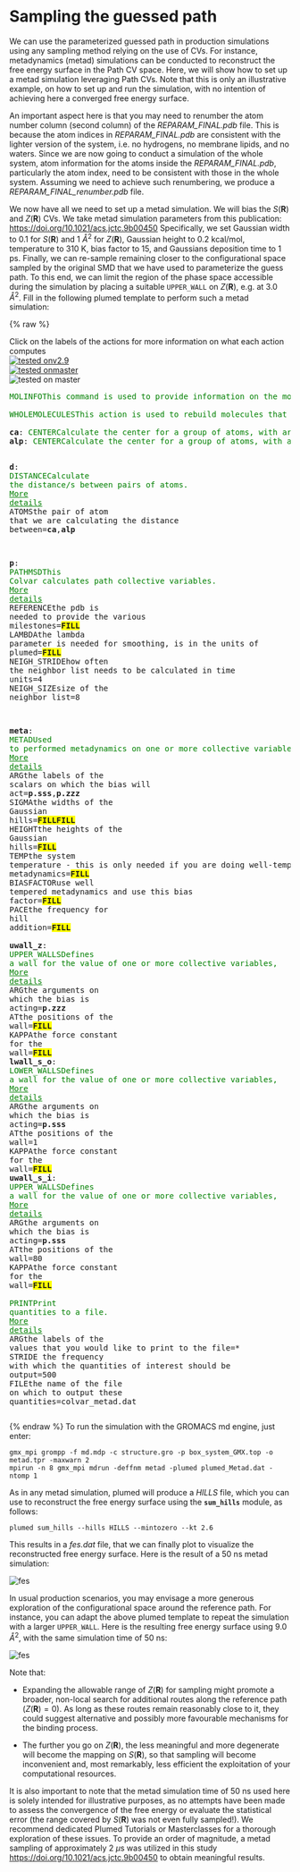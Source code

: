# Sampling the guessed path

We can use the parameterized guessed path in production simulations using any sampling method relying on the use of CVs. For instance, metadynamics (metad) simulations can be conducted to reconstruct the free energy surface in the Path CV space. Here, we will show how to set up a metad simulation leveraging Path CVs. Note that this is only an illustrative example, on how to set up and run the simulation, with no intention of achieving here a converged free energy surface. 

An important aspect here is that you may need to renumber the atom number column (second column) of the *REPARAM_FINAL.pdb* file. This is because the atom indices in *REPARAM_FINAL.pdb* are consistent with the lighter version of the system, i.e. no hydrogens, no membrane lipids, and no waters. Since we are now going to conduct a simulation of the whole system, atom information for the atoms inside the *REPARAM_FINAL.pdb*, particularly the atom index, need to be consistent with those in the whole system. Assuming we need to achieve such renumbering, we produce a *REPARAM_FINAL_renumber.pdb* file.

We now have all we need to set up a metad simulation. We will bias the $S(\mathbf{R})$ and $Z(\mathbf{R})$ CVs. We take metad simulation parameters from this publication: https://doi.org/10.1021/acs.jctc.9b00450
Specifically, we set Gaussian width to 0.1 for $S(\mathbf{R})$ and 1 $Å^2$ for $Z(\mathbf{R})$, Gaussian height to 0.2 kcal/mol, temperature to 310 K, bias factor to 15, and Gaussians deposition time  to 1 ps. Finally, we can re-sample remaining closer to the configurational space sampled by the original SMD that we have used to parameterize the guess path. To this end, we can limit the region of the phase space accessible during the simulation by placing a suitable ``UPPER_WALL`` on $Z(\mathbf{R})$, e.g. at 3.0 $Å^2$. Fill in the following plumed template to perform such a metad simulation:

{% raw %}
<div class="plumedpreheader">
<div class="headerInfo" id="value_details_data/data/plumed_Metad.dat"> Click on the labels of the actions for more information on what each action computes </div>
<div class="containerBadge">
<div class="headerBadge"><a href="plumed_Metad.dat.plumed.stderr"><img src="https://img.shields.io/badge/v2.9-passing-green.svg" alt="tested onv2.9" /></a></div>
<div class="headerBadge"><a href="plumed_Metad.dat.plumed_master.stderr"><img src="https://img.shields.io/badge/master-passing-green.svg" alt="tested onmaster" /></a></div>
<div class="headerBadge"><img class="toggler" src="https://img.shields.io/badge/master-incomplete-yellow.svg" alt="tested on master" onmouseup='toggleDisplay("data/data/plumed_Metad.dat")' onmousedown='toggleDisplay("data/data/plumed_Metad.dat")'/></div>
</div>
</div>
<div id="data/data/plumed_Metad.dat_short">
<pre class="plumedlisting">
<span class="plumedtooltip" style="color:green">MOLINFO<span class="right">This command is used to provide information on the molecules that are present in your system. <a href="https://www.plumed.org/doc-master/user-doc/html/MOLINFO" style="color:green">More details</a><i></i></span></span> <span class="plumedtooltip">STRUCTURE<span class="right">a file in pdb format containing a reference structure<i></i></span></span>=<span style="background-color:yellow">__FILL__</span>
<br/><span style="display:none;" id="data/data/plumed_Metad.dat">The MOLINFO action with label <b></b> calculates something</span><span class="plumedtooltip" style="color:green">WHOLEMOLECULES<span class="right">This action is used to rebuild molecules that can become split by the periodic boundary conditions. <a href="https://www.plumed.org/doc-master/user-doc/html/WHOLEMOLECULES" style="color:green">More details</a><i></i></span></span> <span class="plumedtooltip">ENTITY0<span class="right">the atoms that make up a molecule that you wish to align<i></i></span></span>=<span style="background-color:yellow">__FILL__</span> <span class="plumedtooltip">ENTITY1<span class="right">the atoms that make up a molecule that you wish to align<i></i></span></span>=<span style="background-color:yellow">__FILL__</span>
<br/><b name="data/data/plumed_Metad.datca" onclick='showPath("data/data/plumed_Metad.dat","data/data/plumed_Metad.datca","data/data/plumed_Metad.datca","brown")'>ca</b>: <span class="plumedtooltip" style="color:green">CENTER<span class="right">Calculate the center for a group of atoms, with arbitrary weights. <a href="https://www.plumed.org/doc-master/user-doc/html/CENTER" style="color:green">More details</a><i></i></span></span> <span class="plumedtooltip">ATOMS<span class="right">the group of atoms that appear in the definition of this center<i></i></span></span>=730,741,751,763,782,798,815,822,1338,1349,1365,1379,1389,1400,1419,1443,2823,2844,2868,2874,2909,2928,3534,3554,3598
<span style="display:none;" id="data/data/plumed_Metad.datca">The CENTER action with label <b>ca</b> calculates the following quantities:<table  align="center" frame="void" width="95%" cellpadding="5%"><tr><td width="5%"><b> Quantity </b>  </td><td><b> Description </b> </td></tr><tr><td width="5%">ca.value</td><td>the position of the center of mass</td></tr></table></span><b name="data/data/plumed_Metad.datalp" onclick='showPath("data/data/plumed_Metad.dat","data/data/plumed_Metad.datalp","data/data/plumed_Metad.datalp","brown")'>alp</b>: <span class="plumedtooltip" style="color:green">CENTER<span class="right">Calculate the center for a group of atoms, with arbitrary weights. <a href="https://www.plumed.org/doc-master/user-doc/html/CENTER" style="color:green">More details</a><i></i></span></span> <span class="plumedtooltip">ATOMS<span class="right">the group of atoms that appear in the definition of this center<i></i></span></span>=28695-28736

<span style="display:none;" id="data/data/plumed_Metad.datalp">The CENTER action with label <b>alp</b> calculates the following quantities:<table  align="center" frame="void" width="95%" cellpadding="5%"><tr><td width="5%"><b> Quantity </b>  </td><td><b> Description </b> </td></tr><tr><td width="5%">alp.value</td><td>the position of the center of mass</td></tr></table></span><b name="data/data/plumed_Metad.datd" onclick='showPath("data/data/plumed_Metad.dat","data/data/plumed_Metad.datd","data/data/plumed_Metad.datd","brown")'>d</b>: <span class="plumedtooltip" style="color:green">DISTANCE<span class="right">Calculate the distance/s between pairs of atoms. <a href="https://www.plumed.org/doc-master/user-doc/html/DISTANCE" style="color:green">More details</a><i></i></span></span> <span class="plumedtooltip">ATOMS<span class="right">the pair of atom that we are calculating the distance between<i></i></span></span>=<b name="data/data/plumed_Metad.datca">ca</b>,<b name="data/data/plumed_Metad.datalp">alp</b>

<span style="display:none;" id="data/data/plumed_Metad.datd">The DISTANCE action with label <b>d</b> calculates the following quantities:<table  align="center" frame="void" width="95%" cellpadding="5%"><tr><td width="5%"><b> Quantity </b>  </td><td><b> Description </b> </td></tr><tr><td width="5%">d.value</td><td>the DISTANCE between this pair of atoms</td></tr></table></span><b name="data/data/plumed_Metad.datp" onclick='showPath("data/data/plumed_Metad.dat","data/data/plumed_Metad.datp","data/data/plumed_Metad.datp","brown")'>p</b>: <span class="plumedtooltip" style="color:green">PATHMSD<span class="right">This Colvar calculates path collective variables. <a href="https://www.plumed.org/doc-master/user-doc/html/PATHMSD" style="color:green">More details</a><i></i></span></span> <span class="plumedtooltip">REFERENCE<span class="right">the pdb is needed to provide the various milestones<i></i></span></span>=<span style="background-color:yellow">__FILL__</span>  <span class="plumedtooltip">LAMBDA<span class="right">the lambda parameter is needed for smoothing, is in the units of plumed<i></i></span></span>=<span style="background-color:yellow">__FILL__</span> <span class="plumedtooltip">NEIGH_STRIDE<span class="right">how often the neighbor list needs to be calculated in time units<i></i></span></span>=4 <span class="plumedtooltip">NEIGH_SIZE<span class="right">size of the neighbor list<i></i></span></span>=8

<span style="display:none;" id="data/data/plumed_Metad.datp">The PATHMSD action with label <b>p</b> calculates the following quantities:<table  align="center" frame="void" width="95%" cellpadding="5%"><tr><td width="5%"><b> Quantity </b>  </td><td><b> Description </b> </td></tr><tr><td width="5%">p.sss</td><td>the position on the path</td></tr><tr><td width="5%">p.zzz</td><td>the distance from the path</td></tr></table></span><b name="data/data/plumed_Metad.datmeta" onclick='showPath("data/data/plumed_Metad.dat","data/data/plumed_Metad.datmeta","data/data/plumed_Metad.datmeta","brown")'>meta</b>: <span class="plumedtooltip" style="color:green">METAD<span class="right">Used to performed metadynamics on one or more collective variables. <a href="https://www.plumed.org/doc-master/user-doc/html/METAD" style="color:green">More details</a><i></i></span></span> <span class="plumedtooltip">ARG<span class="right">the labels of the scalars on which the bias will act<i></i></span></span>=<b name="data/data/plumed_Metad.datp">p.sss</b>,<b name="data/data/plumed_Metad.datp">p.zzz</b> <span class="plumedtooltip">SIGMA<span class="right">the widths of the Gaussian hills<i></i></span></span>=<span style="background-color:yellow">__FILL__</span><span style="background-color:yellow">__FILL__</span> <span class="plumedtooltip">HEIGHT<span class="right">the heights of the Gaussian hills<i></i></span></span>=<span style="background-color:yellow">__FILL__</span> <span class="plumedtooltip">TEMP<span class="right">the system temperature - this is only needed if you are doing well-tempered metadynamics<i></i></span></span>=<span style="background-color:yellow">__FILL__</span> <span class="plumedtooltip">BIASFACTOR<span class="right">use well tempered metadynamics and use this bias factor<i></i></span></span>=<span style="background-color:yellow">__FILL__</span> <span class="plumedtooltip">PACE<span class="right">the frequency for hill addition<i></i></span></span>=<span style="background-color:yellow">__FILL__</span>
<br/><span style="display:none;" id="data/data/plumed_Metad.datmeta">The METAD action with label <b>meta</b> calculates the following quantities:<table  align="center" frame="void" width="95%" cellpadding="5%"><tr><td width="5%"><b> Quantity </b>  </td><td><b> Description </b> </td></tr><tr><td width="5%">meta.bias</td><td>the instantaneous value of the bias potential</td></tr></table></span><b name="data/data/plumed_Metad.datuwall_z" onclick='showPath("data/data/plumed_Metad.dat","data/data/plumed_Metad.datuwall_z","data/data/plumed_Metad.datuwall_z","brown")'>uwall_z</b>: <span class="plumedtooltip" style="color:green">UPPER_WALLS<span class="right">Defines a wall for the value of one or more collective variables, <a href="https://www.plumed.org/doc-master/user-doc/html/UPPER_WALLS" style="color:green">More details</a><i></i></span></span> <span class="plumedtooltip">ARG<span class="right">the arguments on which the bias is acting<i></i></span></span>=<b name="data/data/plumed_Metad.datp">p.zzz</b> <span class="plumedtooltip">AT<span class="right">the positions of the wall<i></i></span></span>=<span style="background-color:yellow">__FILL__</span> <span class="plumedtooltip">KAPPA<span class="right">the force constant for the wall<i></i></span></span>=<span style="background-color:yellow">__FILL__</span>
<span style="display:none;" id="data/data/plumed_Metad.datuwall_z">The UPPER_WALLS action with label <b>uwall_z</b> calculates the following quantities:<table  align="center" frame="void" width="95%" cellpadding="5%"><tr><td width="5%"><b> Quantity </b>  </td><td><b> Description </b> </td></tr><tr><td width="5%">uwall_z.bias</td><td>the instantaneous value of the bias potential</td></tr><tr><td width="5%">uwall_z.force2</td><td>the instantaneous value of the squared force due to this bias potential</td></tr></table></span><b name="data/data/plumed_Metad.datlwall_s_o" onclick='showPath("data/data/plumed_Metad.dat","data/data/plumed_Metad.datlwall_s_o","data/data/plumed_Metad.datlwall_s_o","brown")'>lwall_s_o</b>: <span class="plumedtooltip" style="color:green">LOWER_WALLS<span class="right">Defines a wall for the value of one or more collective variables, <a href="https://www.plumed.org/doc-master/user-doc/html/LOWER_WALLS" style="color:green">More details</a><i></i></span></span> <span class="plumedtooltip">ARG<span class="right">the arguments on which the bias is acting<i></i></span></span>=<b name="data/data/plumed_Metad.datp">p.sss</b> <span class="plumedtooltip">AT<span class="right">the positions of the wall<i></i></span></span>=1  <span class="plumedtooltip">KAPPA<span class="right">the force constant for the wall<i></i></span></span>=<span style="background-color:yellow">__FILL__</span>
<span style="display:none;" id="data/data/plumed_Metad.datlwall_s_o">The LOWER_WALLS action with label <b>lwall_s_o</b> calculates the following quantities:<table  align="center" frame="void" width="95%" cellpadding="5%"><tr><td width="5%"><b> Quantity </b>  </td><td><b> Description </b> </td></tr><tr><td width="5%">lwall_s_o.bias</td><td>the instantaneous value of the bias potential</td></tr><tr><td width="5%">lwall_s_o.force2</td><td>the instantaneous value of the squared force due to this bias potential</td></tr></table></span><b name="data/data/plumed_Metad.datuwall_s_i" onclick='showPath("data/data/plumed_Metad.dat","data/data/plumed_Metad.datuwall_s_i","data/data/plumed_Metad.datuwall_s_i","brown")'>uwall_s_i</b>: <span class="plumedtooltip" style="color:green">UPPER_WALLS<span class="right">Defines a wall for the value of one or more collective variables, <a href="https://www.plumed.org/doc-master/user-doc/html/UPPER_WALLS" style="color:green">More details</a><i></i></span></span> <span class="plumedtooltip">ARG<span class="right">the arguments on which the bias is acting<i></i></span></span>=<b name="data/data/plumed_Metad.datp">p.sss</b> <span class="plumedtooltip">AT<span class="right">the positions of the wall<i></i></span></span>=80 <span class="plumedtooltip">KAPPA<span class="right">the force constant for the wall<i></i></span></span>=<span style="background-color:yellow">__FILL__</span>
<br/><span style="display:none;" id="data/data/plumed_Metad.datuwall_s_i">The UPPER_WALLS action with label <b>uwall_s_i</b> calculates the following quantities:<table  align="center" frame="void" width="95%" cellpadding="5%"><tr><td width="5%"><b> Quantity </b>  </td><td><b> Description </b> </td></tr><tr><td width="5%">uwall_s_i.bias</td><td>the instantaneous value of the bias potential</td></tr><tr><td width="5%">uwall_s_i.force2</td><td>the instantaneous value of the squared force due to this bias potential</td></tr></table></span><span class="plumedtooltip" style="color:green">PRINT<span class="right">Print quantities to a file. <a href="https://www.plumed.org/doc-master/user-doc/html/PRINT" style="color:green">More details</a><i></i></span></span> <span class="plumedtooltip">ARG<span class="right">the labels of the values that you would like to print to the file<i></i></span></span>=* <span class="plumedtooltip">STRIDE<span class="right"> the frequency with which the quantities of interest should be output<i></i></span></span>=500 <span class="plumedtooltip">FILE<span class="right">the name of the file on which to output these quantities<i></i></span></span>=colvar_metad.dat
</pre></div>
<div style="display:none;" id="data/data/plumed_Metad.dat_long"><pre class="plumedlisting">
<span class="plumedtooltip" style="color:green">MOLINFO<span class="right">This command is used to provide information on the molecules that are present in your system. <a href="https://www.plumed.org/doc-master/user-doc/html/MOLINFO" style="color:green">More details</a><i></i></span></span> <span class="plumedtooltip">STRUCTURE<span class="right">a file in pdb format containing a reference structure<i></i></span></span>=structure.pdb

<span style="display:none;" id="data/data/plumed_Metad.dat_sol">The MOLINFO action with label <b></b> calculates something</span><span class="plumedtooltip" style="color:green">WHOLEMOLECULES<span class="right">This action is used to rebuild molecules that can become split by the periodic boundary conditions. <a href="https://www.plumed.org/doc-master/user-doc/html/WHOLEMOLECULES" style="color:green">More details</a><i></i></span></span> <span class="plumedtooltip">ENTITY0<span class="right">the atoms that make up a molecule that you wish to align<i></i></span></span>=1-4570 <span class="plumedtooltip">ENTITY1<span class="right">the atoms that make up a molecule that you wish to align<i></i></span></span>=28695-28736

<b name="data/data/plumed_Metad.dat_solca" onclick='showPath("data/data/plumed_Metad.dat","data/data/plumed_Metad.dat_solca","data/data/plumed_Metad.dat_solca","brown")'>ca</b>: <span class="plumedtooltip" style="color:green">CENTER<span class="right">Calculate the center for a group of atoms, with arbitrary weights. <a href="https://www.plumed.org/doc-master/user-doc/html/CENTER" style="color:green">More details</a><i></i></span></span> <span class="plumedtooltip">ATOMS<span class="right">the group of atoms that appear in the definition of this center<i></i></span></span>=730,741,751,763,782,798,815,822,1338,1349,1365,1379,1389,1400,1419,1443,2823,2844,2868,2874,2909,2928,3534,3554,3598
<span style="display:none;" id="data/data/plumed_Metad.dat_solca">The CENTER action with label <b>ca</b> calculates the following quantities:<table  align="center" frame="void" width="95%" cellpadding="5%"><tr><td width="5%"><b> Quantity </b>  </td><td><b> Description </b> </td></tr><tr><td width="5%">ca.value</td><td>the position of the center of mass</td></tr></table></span><b name="data/data/plumed_Metad.dat_solalp" onclick='showPath("data/data/plumed_Metad.dat","data/data/plumed_Metad.dat_solalp","data/data/plumed_Metad.dat_solalp","brown")'>alp</b>: <span class="plumedtooltip" style="color:green">CENTER<span class="right">Calculate the center for a group of atoms, with arbitrary weights. <a href="https://www.plumed.org/doc-master/user-doc/html/CENTER" style="color:green">More details</a><i></i></span></span> <span class="plumedtooltip">ATOMS<span class="right">the group of atoms that appear in the definition of this center<i></i></span></span>=28695-28736

<span style="display:none;" id="data/data/plumed_Metad.dat_solalp">The CENTER action with label <b>alp</b> calculates the following quantities:<table  align="center" frame="void" width="95%" cellpadding="5%"><tr><td width="5%"><b> Quantity </b>  </td><td><b> Description </b> </td></tr><tr><td width="5%">alp.value</td><td>the position of the center of mass</td></tr></table></span><b name="data/data/plumed_Metad.dat_sold" onclick='showPath("data/data/plumed_Metad.dat","data/data/plumed_Metad.dat_sold","data/data/plumed_Metad.dat_sold","brown")'>d</b>: <span class="plumedtooltip" style="color:green">DISTANCE<span class="right">Calculate the distance/s between pairs of atoms. <a href="https://www.plumed.org/doc-master/user-doc/html/DISTANCE" style="color:green">More details</a><i></i></span></span> <span class="plumedtooltip">ATOMS<span class="right">the pair of atom that we are calculating the distance between<i></i></span></span>=<b name="data/data/plumed_Metad.dat_solca">ca</b>,<b name="data/data/plumed_Metad.dat_solalp">alp</b>

<span style="display:none;" id="data/data/plumed_Metad.dat_sold">The DISTANCE action with label <b>d</b> calculates the following quantities:<table  align="center" frame="void" width="95%" cellpadding="5%"><tr><td width="5%"><b> Quantity </b>  </td><td><b> Description </b> </td></tr><tr><td width="5%">d.value</td><td>the DISTANCE between this pair of atoms</td></tr></table></span><b name="data/data/plumed_Metad.dat_solp" onclick='showPath("data/data/plumed_Metad.dat","data/data/plumed_Metad.dat_solp","data/data/plumed_Metad.dat_solp","brown")'>p</b>: <span class="plumedtooltip" style="color:green">PATHMSD<span class="right">This Colvar calculates path collective variables. <a href="https://www.plumed.org/doc-master/user-doc/html/PATHMSD" style="color:green">More details</a><i></i></span></span> <span class="plumedtooltip">REFERENCE<span class="right">the pdb is needed to provide the various milestones<i></i></span></span>=REPARAM_FINAL_renum.pdb  <span class="plumedtooltip">LAMBDA<span class="right">the lambda parameter is needed for smoothing, is in the units of plumed<i></i></span></span>=175.8859805591339 <span class="plumedtooltip">NEIGH_STRIDE<span class="right">how often the neighbor list needs to be calculated in time units<i></i></span></span>=4 <span class="plumedtooltip">NEIGH_SIZE<span class="right">size of the neighbor list<i></i></span></span>=8

<span style="display:none;" id="data/data/plumed_Metad.dat_solp">The PATHMSD action with label <b>p</b> calculates the following quantities:<table  align="center" frame="void" width="95%" cellpadding="5%"><tr><td width="5%"><b> Quantity </b>  </td><td><b> Description </b> </td></tr><tr><td width="5%">p.sss</td><td>the position on the path</td></tr><tr><td width="5%">p.zzz</td><td>the distance from the path</td></tr></table></span><b name="data/data/plumed_Metad.dat_solmeta" onclick='showPath("data/data/plumed_Metad.dat","data/data/plumed_Metad.dat_solmeta","data/data/plumed_Metad.dat_solmeta","brown")'>meta</b>: <span class="plumedtooltip" style="color:green">METAD<span class="right">Used to performed metadynamics on one or more collective variables. <a href="https://www.plumed.org/doc-master/user-doc/html/METAD" style="color:green">More details</a><i></i></span></span> <span class="plumedtooltip">ARG<span class="right">the labels of the scalars on which the bias will act<i></i></span></span>=<b name="data/data/plumed_Metad.dat_solp">p.sss</b>,<b name="data/data/plumed_Metad.dat_solp">p.zzz</b> <span class="plumedtooltip">SIGMA<span class="right">the widths of the Gaussian hills<i></i></span></span>=0.1,0.01 <span class="plumedtooltip">HEIGHT<span class="right">the heights of the Gaussian hills<i></i></span></span>=0.84 <span class="plumedtooltip">TEMP<span class="right">the system temperature - this is only needed if you are doing well-tempered metadynamics<i></i></span></span>=310 <span class="plumedtooltip">BIASFACTOR<span class="right">use well tempered metadynamics and use this bias factor<i></i></span></span>=15 <span class="plumedtooltip">PACE<span class="right">the frequency for hill addition<i></i></span></span>=500

<span style="display:none;" id="data/data/plumed_Metad.dat_solmeta">The METAD action with label <b>meta</b> calculates the following quantities:<table  align="center" frame="void" width="95%" cellpadding="5%"><tr><td width="5%"><b> Quantity </b>  </td><td><b> Description </b> </td></tr><tr><td width="5%">meta.bias</td><td>the instantaneous value of the bias potential</td></tr></table></span><b name="data/data/plumed_Metad.dat_soluwall_z" onclick='showPath("data/data/plumed_Metad.dat","data/data/plumed_Metad.dat_soluwall_z","data/data/plumed_Metad.dat_soluwall_z","brown")'>uwall_z</b>: <span class="plumedtooltip" style="color:green">UPPER_WALLS<span class="right">Defines a wall for the value of one or more collective variables, <a href="https://www.plumed.org/doc-master/user-doc/html/UPPER_WALLS" style="color:green">More details</a><i></i></span></span> <span class="plumedtooltip">ARG<span class="right">the arguments on which the bias is acting<i></i></span></span>=<b name="data/data/plumed_Metad.dat_solp">p.zzz</b> <span class="plumedtooltip">AT<span class="right">the positions of the wall<i></i></span></span>=0.03 <span class="plumedtooltip">KAPPA<span class="right">the force constant for the wall<i></i></span></span>=418400.0
<span style="display:none;" id="data/data/plumed_Metad.dat_soluwall_z">The UPPER_WALLS action with label <b>uwall_z</b> calculates the following quantities:<table  align="center" frame="void" width="95%" cellpadding="5%"><tr><td width="5%"><b> Quantity </b>  </td><td><b> Description </b> </td></tr><tr><td width="5%">uwall_z.bias</td><td>the instantaneous value of the bias potential</td></tr><tr><td width="5%">uwall_z.force2</td><td>the instantaneous value of the squared force due to this bias potential</td></tr></table></span><b name="data/data/plumed_Metad.dat_sollwall_s_o" onclick='showPath("data/data/plumed_Metad.dat","data/data/plumed_Metad.dat_sollwall_s_o","data/data/plumed_Metad.dat_sollwall_s_o","brown")'>lwall_s_o</b>: <span class="plumedtooltip" style="color:green">LOWER_WALLS<span class="right">Defines a wall for the value of one or more collective variables, <a href="https://www.plumed.org/doc-master/user-doc/html/LOWER_WALLS" style="color:green">More details</a><i></i></span></span> <span class="plumedtooltip">ARG<span class="right">the arguments on which the bias is acting<i></i></span></span>=<b name="data/data/plumed_Metad.dat_solp">p.sss</b> <span class="plumedtooltip">AT<span class="right">the positions of the wall<i></i></span></span>=1  <span class="plumedtooltip">KAPPA<span class="right">the force constant for the wall<i></i></span></span>=20920.0
<span style="display:none;" id="data/data/plumed_Metad.dat_sollwall_s_o">The LOWER_WALLS action with label <b>lwall_s_o</b> calculates the following quantities:<table  align="center" frame="void" width="95%" cellpadding="5%"><tr><td width="5%"><b> Quantity </b>  </td><td><b> Description </b> </td></tr><tr><td width="5%">lwall_s_o.bias</td><td>the instantaneous value of the bias potential</td></tr><tr><td width="5%">lwall_s_o.force2</td><td>the instantaneous value of the squared force due to this bias potential</td></tr></table></span><b name="data/data/plumed_Metad.dat_soluwall_s_i" onclick='showPath("data/data/plumed_Metad.dat","data/data/plumed_Metad.dat_soluwall_s_i","data/data/plumed_Metad.dat_soluwall_s_i","brown")'>uwall_s_i</b>: <span class="plumedtooltip" style="color:green">UPPER_WALLS<span class="right">Defines a wall for the value of one or more collective variables, <a href="https://www.plumed.org/doc-master/user-doc/html/UPPER_WALLS" style="color:green">More details</a><i></i></span></span> <span class="plumedtooltip">ARG<span class="right">the arguments on which the bias is acting<i></i></span></span>=<b name="data/data/plumed_Metad.dat_solp">p.sss</b> <span class="plumedtooltip">AT<span class="right">the positions of the wall<i></i></span></span>=80 <span class="plumedtooltip">KAPPA<span class="right">the force constant for the wall<i></i></span></span>=20920.0

<span style="display:none;" id="data/data/plumed_Metad.dat_soluwall_s_i">The UPPER_WALLS action with label <b>uwall_s_i</b> calculates the following quantities:<table  align="center" frame="void" width="95%" cellpadding="5%"><tr><td width="5%"><b> Quantity </b>  </td><td><b> Description </b> </td></tr><tr><td width="5%">uwall_s_i.bias</td><td>the instantaneous value of the bias potential</td></tr><tr><td width="5%">uwall_s_i.force2</td><td>the instantaneous value of the squared force due to this bias potential</td></tr></table></span><span class="plumedtooltip" style="color:green">PRINT<span class="right">Print quantities to a file. <a href="https://www.plumed.org/doc-master/user-doc/html/PRINT" style="color:green">More details</a><i></i></span></span> <span class="plumedtooltip">ARG<span class="right">the labels of the values that you would like to print to the file<i></i></span></span>=* <span class="plumedtooltip">STRIDE<span class="right"> the frequency with which the quantities of interest should be output<i></i></span></span>=500 <span class="plumedtooltip">FILE<span class="right">the name of the file on which to output these quantities<i></i></span></span>=colvar_metad.dat
</pre></div>

 {% endraw %} 
To run the simulation with the GROMACS md engine, just enter:
```
gmx_mpi grompp -f md.mdp -c structure.gro -p box_system_GMX.top -o metad.tpr -maxwarn 2
mpirun -n 8 gmx_mpi mdrun -deffnm metad -plumed plumed_Metad.dat -ntomp 1
```
As in any metad simulation, plumed will produce a *HILLS* file, which you can use to reconstruct the free energy surface using the **``sum_hills``** module, as follows:

```
plumed sum_hills --hills HILLS --mintozero --kt 2.6
```
This results in a *fes.dat* file, that we can finally plot to visualize the reconstructed free energy surface. Here is the result of a 50 ns metad simulation:

![fes](figures/fes_tmp.png "Figure")

In usual production scenarios, you may envisage a more generous exploration of the configurational space around the reference path. For instance, you can adapt the above plumed template to repeat the simulation with a larger ```UPPER_WALL```. Here is the resulting free energy surface using 9.0 $Å^2$, with the same simulation time of 50 ns:

![fes](figures/fes_tmp_largerwall.png "Figure")

Note that:

* Expanding the allowable range of $Z(\mathbf{R})$ for sampling might promote a broader, non-local search for additional routes along the reference path ($Z(\mathbf{R})=0$). As long as these routes remain reasonably close to it, they could suggest alternative and possibly more favourable mechanisms for the binding process.

* The further you go on $Z(\mathbf{R})$, the less meaningful and more degenerate will become the mapping on $S(\mathbf{R})$, so that sampling will become inconvenient and, most remarkably, less efficient the exploitation of your computational resources.

It is also important to note that the metad simulation time of 50 ns used here is solely intended for illustrative purposes, as no attempts have been made to assess the convergence of the free energy or evaluate the statistical error (the range covered by $S(\mathbf{R})$ was not even fully sampled!). We recommend dedicated Plumed Tutorials or Masterclasses for a thorough exploration of these issues. To provide an order of magnitude, a metad sampling of approximately 2 $\mu \text{s}$ was utilized in this study https://doi.org/10.1021/acs.jctc.9b00450 to obtain meaningful results.




